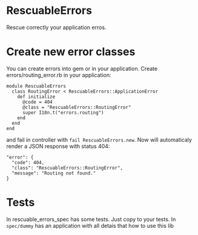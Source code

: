 # RescuableErrors

Rescue correctly your application erros.

# Create new error classes

You can create errors into gem or in your application. Create errors/routing_error.rb in your application:

```
module RescuableErrors
  class RoutingError < RescuableErrors::ApplicationError
    def initialize
      @code = 404
      @class = "RescuableErrors::RoutingError"
      super I18n.t("errors.routing")
    end
  end
end

```

and fail in controller with ```fail RescuableErrors.new```. Now will automaticaly render a JSON response with status 404:
```
"error": {
  "code": 404,
  "class": "RescuableErrors::RoutingError",
  "message": "Routing not found."
}
```

# Tests

In rescuable_errors_spec has some tests. Just copy to your tests. In `spec/dummy` has an application with all detais that how to use this lib
